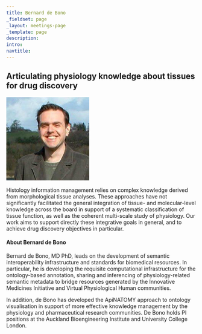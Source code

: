 ```yaml
---
title: Bernard de Bono
_fieldset: page
_layout: meetings-page
_template: page
description:
intro:
navtitle:
---
```

## Articulating physiology knowledge about tissues for drug discovery

<img src="/assets/img/people/220x220/bernard-de-bono.jpg" alt="" class="portrait-left" />

Histology information management relies on complex knowledge derived from morphological tissue analyses. These approaches have not significantly facilitated the general integration of tissue- and molecular-level knowledge across the board in support of a systematic classification of tissue function, as well as the coherent multi-scale study of physiology. Our work aims to support directly these integrative goals in general, and to achieve drug discovery objectives in particular.

#### About Bernard de Bono

Bernard de Bono, MD PhD, leads on the development of semantic interoperability infrastructure and standards for biomedical resources. In particular, he is developing the requisite computational infrastructure for the ontology-based annotation, sharing and inferencing of physiology-related semantic metadata to bridge resources generated by the Innovative Medicines Initiative and Virtual Physiological Human communities. 

In addition, de Bono has developed the ApiNATOMY approach to ontology visualisation in support of more effective knowledge management by the physiology and pharmaceutical research communities. De Bono holds PI positions at the Auckland Bioengineering Institute and University College London.
